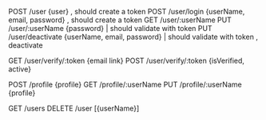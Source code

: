 POST /user {user} , should create a token
POST /user/login {userName, email, password} , should create a token
GET /user/:userName
PUT /user/:userName {password} | should validate with token
PUT /user/deactivate {userName, email, password} | should validate with token , deactivate

GET /user/verify/:token {email link}
POST /user/verify/:token {isVerified, active}

POST /profile {profile}
GET /profile/:userName
PUT /profile/:userName {profile}

GET /users
DELETE /user [{userName}]
